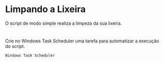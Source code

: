 # Limpando a Lixeira


O script de modo simple realiza a limpeza da sua lixeira. 

#

Crie no Windows Task Scheduler uma tarefa para automatizar a execução do script.

    Windows Task Scheduler
